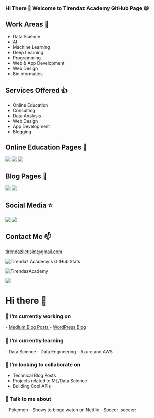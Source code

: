 ### Hi There 👋 Welcome to Tirendaz Academy GitHub Page 😄

## Work Areas 🔭

- Data Science
- AI
- Machine Learning
- Deep Learning
- Programming
- Web & App Development
- Web Design 
- Bioinformatics

## Services Offered 👍

- Online Education
- Consulting
- Data Analysis
- Web Design
- App Development
- Blogging

## Online Education Pages 🏬


[![](https://img.shields.io/badge/YouTube-Turkish-deeppink?style=for-the-badge&logo=youtube&logoColor=white)](https://www.youtube.com/tirendazakademi)
[![](https://img.shields.io/badge/YouTube-English-red?style=for-the-badge&logo=youtube&logoColor=white)](https://www.youtube.com/channel/UCFU9Go20p01kC64w-tmFORw)
[![](https://img.shields.io/badge/Udemy-Education-darkgreen?style=for-the-badge)](https://www.udemy.com/user/tirendaz-akademi-2)

## Blog Pages 📕

[![](https://img.shields.io/badge/Medium-English-purple.svg?&style=for-the-badge&logo=medium&logoColor=white)](https://tirendazacademy.medium.com)
[![](https://img.shields.io/badge/Medium-Turkish-darkred.svg?&style=for-the-badge&logo=medium&logoColor=white)](https://tirendazakademi.medium.com)

## Social Media ⭐

[![](https://img.shields.io/badge/linkedin-%230077B5.svg?&style=for-the-badge&logo=linkedin&logoColor=white)](https://www.linkedin.com/in/tirendaz-academy/)
[![](https://img.shields.io/badge/twitter-%231DA1F2.svg?&style=for-the-badge&logo=twitter&logoColor=white)](https://www.twitter.com/TirendazAcademy)

## Contact Me 📫

tirendaziletisim@gmail.com

![Tirendaz Academy's GitHub Stats](https://github-readme-stats.vercel.app/api?username=TirendazAcademy&show_icons=true)

<p align="left"> <img src="https://komarev.com/ghpvc/?username=TirendazAcademy" alt="TirendazAcademy" /> </p>

[![](https://img.shields.io/github/followers/TirendazAcademy?style=social)](https://www.github.com/TirendazAcademy)

# Hi there 👋
<h3> 🔭 I’m currently working on </h3>
- <a href= 'https://rahul1999.medium.com/'> Medium Blog Posts </a>
- <a href = 'https://www.realpythonproject.com/'> WordPress Blog </a>
<h3> 🌱 I’m currently learning  </h3>
- Data Science
- Data Engineering
- Azure and AWS
<h3> 👯 I’m looking to collaborate on </h3>
  
- Technical Blog Posts
- Projects related to ML/Data Science
- Building Cool APIs
<h3> 💬 Talk to me about </h3>
- Pokemon
- Shows to binge watch on Netflix 
- Soccer :soccer:










<!--
**TirendazAcademy/TirendazAcademy** is a ✨ _special_ ✨ repository because its `README.md` (this file) appears on your GitHub profile.

Here are some ideas to get you started:

- 🔭 I’m currently working on ...
- 🌱 I’m currently learning ...
- 👯 I’m looking to collaborate on ...
- 🤔 I’m looking for help with ...
- 💬 Ask me about ...
- 📫 How to reach me: ...
- 😄 Pronouns: ...
- ⚡ Fun fact: ...

-->
